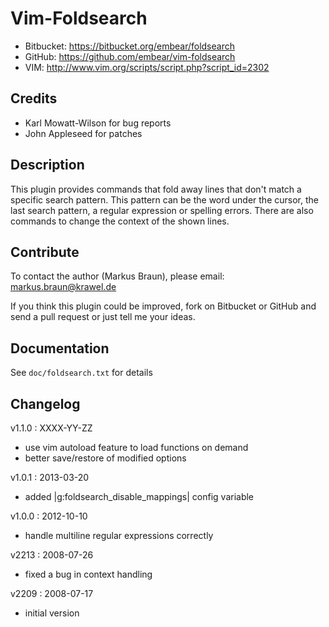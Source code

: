 # Vim-Foldsearch

  - Bitbucket: https://bitbucket.org/embear/foldsearch
  - GitHub: https://github.com/embear/vim-foldsearch
  - VIM: http://www.vim.org/scripts/script.php?script_id=2302

## Credits

  - Karl Mowatt-Wilson for bug reports
  - John Appleseed for patches

## Description

This plugin provides commands that fold away lines that don't match a specific
search pattern. This pattern can be the word under the cursor, the last search
pattern, a regular expression or spelling errors. There are also commands to
change the context of the shown lines.

## Contribute

To contact the author (Markus Braun), please email: markus.braun@krawel.de

If you think this plugin could be improved, fork on Bitbucket or GitHub and
send a pull request or just tell me your ideas.

## Documentation

See `doc/foldsearch.txt` for details

## Changelog

v1.1.0 : XXXX-YY-ZZ
  - use vim autoload feature to load functions on demand
  - better save/restore of modified options

v1.0.1 : 2013-03-20
  - added |g:foldsearch_disable_mappings| config variable

v1.0.0 : 2012-10-10
  - handle multiline regular expressions correctly

v2213 : 2008-07-26
  - fixed a bug in context handling

v2209 : 2008-07-17
  - initial version

